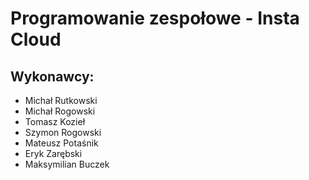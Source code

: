 # Programowanie zespołowe - Insta Cloud

## Wykonawcy:
- Michał Rutkowski
- Michał Rogowski
- Tomasz Kozieł
- Szymon Rogowski
- Mateusz Potaśnik
- Eryk Zarębski
- Maksymilian Buczek